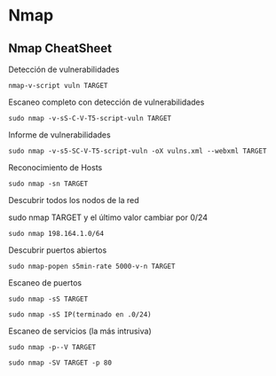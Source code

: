 # Nmap

## Nmap CheatSheet

Detección de vulnerabilidades

`nmap-v-script vuln TARGET`

Escaneo completo con detección de vulnerabilidades

`sudo nmap -v-sS-C-V-T5-script-vuln TARGET`

Informe de vulnerabilidades

`sudo nmap -v-s5-SC-V-T5-script-vuln -oX vulns.xml --webxml TARGET`

Reconocimiento de Hosts

`sudo nmap -sn TARGET`

Descubrir todos los nodos de la red

sudo nmap TARGET y el último valor cambiar por 0/24

`sudo nmap 198.164.1.0/64`

Descubrir puertos abiertos

`sudo nmap-popen s5min-rate 5000-v-n TARGET`

Escaneo de puertos

`sudo nmap -sS TARGET`

`sudo nmap -sS IP(terminado en .0/24)`

Escaneo de servicios (la más intrusiva)

`sudo nmap -p--V TARGET`

`sudo nmap -SV TARGET -p 80`
